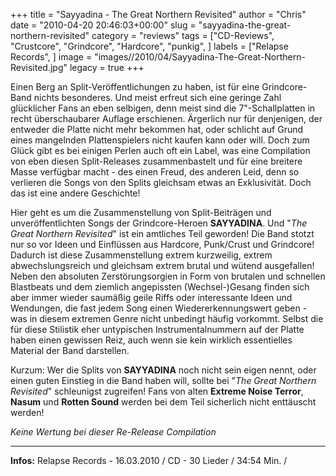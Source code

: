 +++
title = "Sayyadina - The Great Northern Revisited"
author = "Chris"
date = "2010-04-20 20:46:03+00:00"
slug = "sayyadina-the-great-northern-revisited"
category = "reviews"
tags = ["CD-Reviews", "Crustcore", "Grindcore", "Hardcore", "punkig", ]
labels = ["Relapse Records", ]
image = "images//2010/04/Sayyadina-The-Great-Northern-Revisited.jpg"
legacy = true
+++

Einen Berg an Split-Veröffentlichungen zu haben, ist für eine Grindcore-Band nichts besonderes. Und meist erfreut sich eine geringe Zahl glücklicher Fans an eben selbigen, denn meist sind die 7"-Schallplatten in recht überschaubarer Auflage erschienen. Ärgerlich nur für denjenigen, der entweder die Platte nicht mehr bekommen hat, oder schlicht auf Grund eines mangelnden Plattenspielers nicht kaufen kann oder will.
Doch zum Glück gibt es bei einigen Perlen auch oft ein Label, was eine Compilation von eben diesen Split-Releases zusammenbastelt und für eine breitere Masse verfügbar macht - des einen Freud, des anderen Leid, denn so verlieren die Songs von den Splits gleichsam etwas an Exklusivität. Doch das ist eine andere Geschichte!

Hier geht es um die Zusammenstellung von Split-Beiträgen und unveröffentlichten Songs der Grindcore-Heroen **SAYYADINA**. Und "_The Great Northern Revisited_" ist ein amtliches Teil geworden! Die Band stotzt nur so vor Ideen und Einflüssen aus Hardcore, Punk/Crust und Grindcore! Dadurch ist diese Zusammenstellung extrem kurzweilig, extrem abwechslungsreich und gleichsam extrem brutal und wütend ausgefallen! Neben den absoluten Zerstörungsorgien in Form von brutalen und schnellen Blastbeats und dem ziemlich angepissten (Wechsel-)Gesang finden sich aber immer wieder saumäßig geile Riffs oder interessante Ideen und Wendungen, die fast jedem Song einen Wiedererkennungswert geben - was in diesem extremen Genre nicht unbedingt häufig vorkommt.
Selbst die für diese Stilistik eher untypischen Instrumentalnummern auf der Platte haben einen gewissen Reiz, auch wenn sie kein wirklich essentielles Material der Band darstellen.

Kurzum: Wer die Splits von **SAYYADINA** noch nicht sein eigen nennt, oder einen guten Einstieg in die Band haben will, sollte bei "_The Great Northern Revisited_" schleunigst zugreifen! Fans von alten **Extreme Noise Terror**, **Nasum** und **Rotten Sound** werden bei dem Teil sicherlich nicht enttäuscht werden!

_Keine Wertung bei dieser Re-Release Compilation_



---
**Infos:**
Relapse Records - 16.03.2010 / 
CD - 30 Lieder / 34:54 Min. / 

